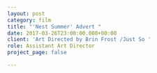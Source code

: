```yaml
---
layout: post
category: film
title: "'Nest Summer' Advert "
date: 2017-03-26T23:00:00.000+00:00
client: 'Art Directed by Brin Frost /Just So '
role: Assistant Art Director
project_page: false

---
```

